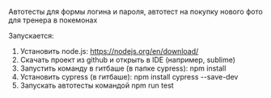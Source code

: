 Автотесты для формы логина и пароля, автотест на покупку нового фото для тренера в покемонах

Запускается:
1. Установить node.js: https://nodejs.org/en/download/
2. Скачать проект из github и открыть в IDE (например, sublime)
3. Запустить команду в гитбаше (в папке cypress): npm install
4. Установить cypress (в гитбаше): npm install cypress --save-dev
5. Запускать автотесты командой npm run test

